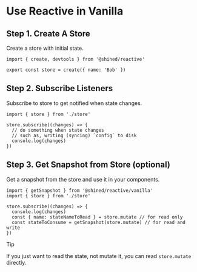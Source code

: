 # Use Reactive in Vanilla

## Step 1. Create A Store

Create a store with initial state.

```tsx [store.ts] {3}
import { create, devtools } from '@shined/reactive'

export const store = create({ name: 'Bob' })
```

## Step 2. Subscribe Listeners

Subscribe to store to get notified when state changes.

```tsx [app.ts] {3-5}
import { store } from './store'

store.subscribe((changes) => {
  // do something when state changes
  // such as, writing (syncing) `config` to disk
  console.log(changes)
})
```

## Step 3. Get Snapshot from Store (optional)

Get a snapshot from the store and use it in your components.

```tsx [app.ts] {1,6,7}
import { getSnapshot } from '@shined/reactive/vanilla'
import { store } from './store'

store.subscribe((changes) => {
  console.log(changes)
  const { name: stateNameToRead } = store.mutate // for read only
  const stateToConsume = getSnapshot(store.mutate) // for read and write
})
```

> [!TIP]
> If you just want to read the state, not mutate it, you can read `store.mutate` directly.

